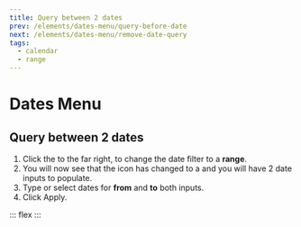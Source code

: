 ```yaml
---
title: Query between 2 dates
prev: /elements/dates-menu/query-before-date
next: /elements/dates-menu/remove-date-query
tags:
  - calendar
  - range
---
```


# Dates Menu

## Query between 2 dates

1. Click the <GsfIcon icon="calendar"/> to the far right, to change the date filter to a **range**.
2. You will now see that the icon has changed to a <GsfIcon icon="calendarRange"/> and you will have 2 date inputs to populate.
3. Type or select dates for **from** and **to** both inputs.
4. Click <GsfButton theme="success" sm>Apply</GsfButton>.

::: flex
<GsfDatesMenu/>
<GsfDatesMenu is-valid is-range :populated-dates="['from', 'to']"/>
:::

